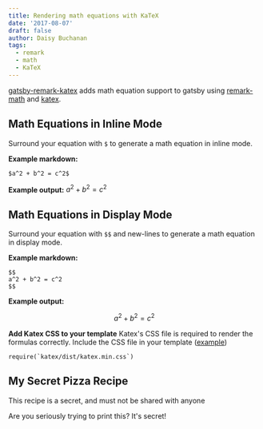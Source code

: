 ```yaml
---
title: Rendering math equations with KaTeX
date: '2017-08-07'
draft: false
author: Daisy Buchanan
tags:
  - remark
  - math
  - KaTeX
---
```

[gatsby-remark-katex][1] adds math equation support to gatsby using
[remark-math][2] and [katex][3].

## Math Equations in Inline Mode

Surround your equation with `$` to generate a math equation in inline mode.

**Example markdown:**

```
$a^2 + b^2 = c^2$
```

**Example output:** $a^2 + b^2 = c^2$

## Math Equations in Display Mode

Surround your equation with `$$` and new-lines to generate a math equation in
display mode.

**Example markdown:**

```
$$
a^2 + b^2 = c^2
$$
```

**Example output:**

$$
a^2 + b^2 = c^2
$$

**Add Katex CSS to your template** Katex's CSS file is required to render the
formulas correctly. Include the CSS file in your template ([example][4])

```
require(`katex/dist/katex.min.css`)
```

<div>
  <article class="print:hidden">
    <h2>My Secret Pizza Recipe</h2>
    <p>This recipe is a secret, and must not be shared with anyone</p>
  </article>
  <div class="hidden font-bold print:flex justify-center text-white cursor-pointer bg-indigo-400 p-2 rounded mt-1">
    Are you seriously trying to print this? It's secret!
  </div>
</div>

[1]: https://www.gatsbyjs.com/plugins/gatsby-remark-katex/
[2]: https://github.com/Rokt33r/remark-math
[3]: https://github.com/Khan/KaTeX
[4]: https://github.com/gatsbyjs/gatsby/blob/master/examples/using-remark/src/templates/template-blog-post.js
